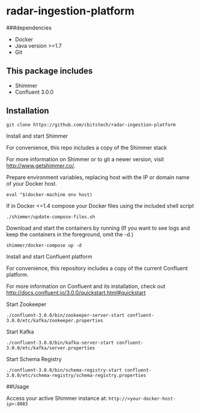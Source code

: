 # radar-ingestion-platform

###dependencies
- Docker
- Java version >=1.7
- Git

## This package includes
- Shimmer
- Confluent 3.0.0

## Installation

`git clone https://github.com/cbitstech/radar-ingestion-platform`

Install and start Shimmer

For convenience, this repo includes a copy of the Shimmer stack

For more information on Shimmer or to git a newer version, visit http://www.getshimmer.co/.

Prepare environment variables, replacing host with the IP or domain name of your Docker host.

`eval "$(docker-machine env host)`

If in Docker <=1.4 compose your Docker files using the included shell script

`./shimmer/update-compose-files.sh`

Download and start the containers by running (If you want to see logs and keep the containers in the foreground, omit the -d.)

`shimmer/docker-compose up -d`

Install and start Confluent platform

For convenience, this repository includes a copy of the current Confluent platform.

For more information on Confluent and its installation, check out http://docs.confluent.io/3.0.0/quickstart.html#quickstart

Start Zookeeper

`./confluent-3.0.0/bin/zookeeper-server-start confluent-3.0.0/etc/kafka/zookeeper.properties`

Start Kafka

`./confluent-3.0.0/bin/kafka-server-start confluent-3.0.0/etc/kafka/server.properties`

Start Schema Registry

`./confluent-3.0.0/bin/schema-registry-start confluent-3.0.0/etc/schema-registry/schema-registry.properties` 

##Usage

Access your active Shimmer instance at:
`http://<your-docker-host-ip>:8083`








